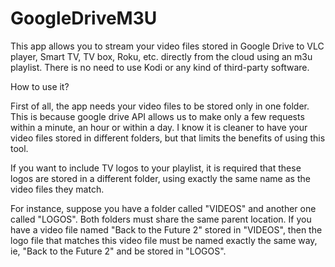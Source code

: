 # GoogleDriveM3U
This app allows you to stream your video files stored in Google Drive to VLC player, Smart TV, TV box, Roku, etc. directly from the cloud using an m3u playlist. There is no need to use Kodi or any kind of third-party software.

How to use it?

First of all, the app needs your video files to be stored only in one folder. This is because google drive API allows us to make only a few requests within a minute, an hour or within a day. I know it is cleaner to have your video files stored in different folders, but that limits the benefits of using this tool.

If you want to include TV logos to your playlist, it is required that these logos are stored in a different folder, using exactly the same name as the video files they match.

For instance, suppose you have a folder called "VIDEOS" and another one called "LOGOS". Both folders must share the same parent location. If you have a video file named "Back to the Future 2" stored in "VIDEOS", then the logo file that matches this video file must be named exactly the same way, ie, "Back to the Future 2" and be stored in "LOGOS".

